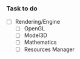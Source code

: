 ### Task to do
- [ ] Rendering/Engine
   - [ ] OpenGL
   - [ ] Model3D
   - [ ] Mathematics
   - [ ] Resources Manager
